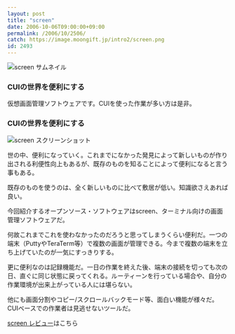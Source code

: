 ```yaml
---
layout: post
title: "screen"
date: 2006-10-06T09:00:00+09:00
permalink: /2006/10/2506/
catch: https://image.moongift.jp/intro2/screen.png
id: 2493
---
```

 ![screen サムネイル](https://image.moongift.jp/intro2/screen.t.png "screen サムネイル")
  

### CUIの世界を便利にする
  
仮想画面管理ソフトウェアです。CUIを使った作業が多い方は是非。  
<!--more-->  

### CUIの世界を便利にする
  

![screen スクリーンショット](https://image.moongift.jp/intro2/screen.png "screen スクリーンショット")

  

世の中、便利になっていく。これまでになかった発見によって新しいものが作り出される利便性向上もあるが、既存のものを知ることによって便利になると言う事もある。

  

既存のものを使うのは、全く新しいものに比べて敷居が低い。知識欲さえあれば良い。

  

今回紹介するオープンソース・ソフトウェアはscreen、ターミナル向けの画面管理ソフトウェアだ。

  

何故これまでこれを使わなかったのだろうと思ってしまうくらい便利だ。一つの端末（PuttyやTeraTerm等）で複数の画面が管理できる。今まで複数の端末を立ち上げていたのが一気にすっきりする。

  

更に便利なのは記録機能だ。一日の作業を終えた後、端末の接続を切っても次の日、直ぐに同じ状態に戻ってくれる。ルーティーンを行っている場合や、自分の作業環境が出来上がっている人には堪らない。

  

他にも画面分割やコピー/スクロールバックモード等、面白い機能が様々だ。CUIベースでの作業者は見逃せないツールだ。

  

[screen レビュー](http://oss.moongift.jp/review/i-2507.html)はこちら

